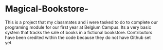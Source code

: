 # Magical-Bookstore-
This is a project that my classmates and i were tasked to do to complete our programing module for our first year at Belgium Campus. Its a very basic system that tracks the sale of books in a fictional bookstore. Contributors have been credited within the code because they do not have Github set yet.
